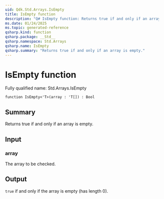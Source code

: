 ```yaml
---
uid: Qdk.Std.Arrays.IsEmpty
title: IsEmpty function
description: "Q# IsEmpty function: Returns true if and only if an array is empty."
ms.date: 01/24/2025
ms.topic: generated-reference
qsharp.kind: function
qsharp.package: __Std__
qsharp.namespace: Std.Arrays
qsharp.name: IsEmpty
qsharp.summary: "Returns true if and only if an array is empty."
---
```


# IsEmpty function

Fully qualified name: Std.Arrays.IsEmpty

```qsharp
function IsEmpty<'T>(array : 'T[]) : Bool
```

## Summary
Returns true if and only if an array is empty.

## Input
### array
The array to be checked.

## Output
`true` if and only if the array is empty (has length 0).
